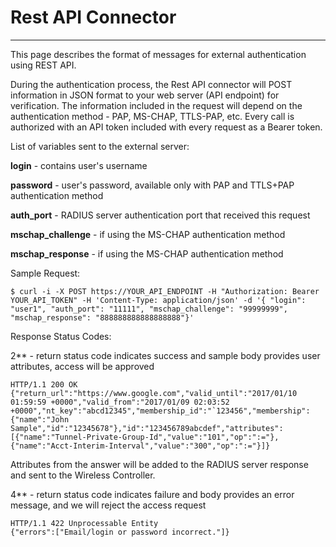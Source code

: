 # **Rest API Connector**

---

This page describes the format of messages for external authentication using REST API.

During the authentication process, the Rest API connector will POST information in JSON format to your web server (API endpoint) for verification. The information included in the request will depend on the authentication method - PAP, MS-CHAP, TTLS-PAP, etc. Every call is authorized with an API token included with every request as a Bearer token.

 

List of variables sent to the external server:

**login** - contains user's username

**password** - user's password, available only with PAP and TTLS+PAP authentication method

**auth_port** - RADIUS server authentication port that received this request

**mschap_challenge** - if using the MS-CHAP authentication method

**mschap_response** - if using the MS-CHAP authentication method

Sample Request:

```
$ curl -i -X POST https://YOUR_API_ENDPOINT -H "Authorization: Bearer YOUR_API_TOKEN" -H 'Content-Type: application/json' -d '{ "login": "user1", "auth_port": "11111", "mschap_challenge": "99999999", "mschap_response": "888888888888888888"}'
```

Response Status Codes:

2** - return status code indicates success and sample body provides user attributes, access will be approved

```
HTTP/1.1 200 OK
{"return_url":"https://www.google.com","valid_until":"2017/01/10 01:59:59 +0000","valid_from":"2017/01/09 02:03:52 +0000","nt_key":"abcd12345","membership_id":"`123456","membership":{"name":"John Sample","id":"12345678"},"id":"123456789abcdef","attributes":[{"name":"Tunnel-Private-Group-Id","value":"101","op":":="},{"name":"Acct-Interim-Interval","value":"300","op":":="}]}
```

Attributes from the answer will be added to the RADIUS server response and sent to the Wireless Controller.

4** - return status code indicates failure and body provides an error message, and we will reject the access request

```
HTTP/1.1 422 Unprocessable Entity
{"errors":["Email/login or password incorrect."]}
```
